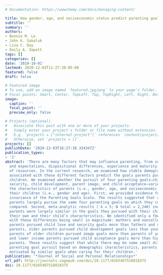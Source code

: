 ```yaml
---
# Documentation: https://wowchemy.com/docs/managing-content/

title: How gender, age, and socioeconomic status predict parenting goal pursuit
subtitle: ''
summary: ''
authors:
- Bonnie M. Le
- John K. Sakaluk
- Lisa C. Day
- Emily A. Impett
tags: []
categories: []
date: '2019-10-01'
lastmod: 2020-12-03T11:27:38-05:00
featured: false
draft: false

# Featured image
# To use, add an image named `featured.jpg/png` to your page's folder.
# Focal points: Smart, Center, TopLeft, Top, TopRight, Left, Right, BottomLeft, Bottom, BottomRight.
image:
  caption: ''
  focal_point: ''
  preview_only: false

# Projects (optional).
#   Associate this post with one or more of your projects.
#   Simply enter your project's folder or file name without extension.
#   E.g. `projects = ["internal-project"]` references `content/project/deep-learning/index.md`.
#   Otherwise, set `projects = []`.
projects: []
publishDate: '2020-12-03T16:27:38.334347Z'
publication_types:
- '2'
abstract: 'There are many factors that may influence parenting, from societal norms
  and expectations, dispositional differences, experience and maturity, and availability
  of resources. In the current research, we examined how stable demographic characteristics
  associated with these different factors predict the goals parents pursue with their
  children. We examined whether the pursuit of four parenting goals—child love and
  security, child development, parent image, and child acceptance—varies based on
  the characteristics of parents (i.e., gender, age, and socioeconomic status) and
  their children (i.e., gender and age). First, we provided evidence for the measurement
  invariance of the Parenting Goals Scale. The results suggested that across key characteristics,
  parents largely pursue the same four parenting goals on which they could be meaningfully
  compared. Second, meta-analytic results ( k = 5; N total = 2,240) indicated that
  parents were largely similar in the goals they pursued with their children across
  their own and their child’s characteristics. We identified only a few exceptions,
  with these differences being small in magnitude: mothers and noncollege-educated
  parents pursued child love and security goals more than fathers and college-educated
  parents, older parents pursued child development goals less than younger parents,
  parents of older children pursued image goals more than parents of younger children,
  and lower income parents pursued child acceptance goals more than higher income
  parents. These results suggest that while there may be some small differences in
  parenting goal pursuit based on demographic characteristics, parents are largely
  motivated by similar goals when caring for their children.'
publication: '*Journal of Social and Personal Relationships*'
url_pdf: http://journals.sagepub.com/doi/10.1177/0265407518818375
doi: 10.1177/0265407518818375
---
```

